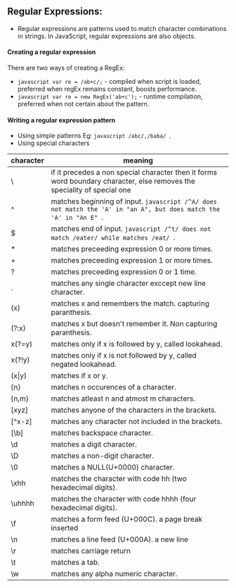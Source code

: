 Regular Expressions:
--------------------
- Regular expressions are patterns used to match character combinations in strings.
  In JavaScript, regular expressions are also objects.

#### Creating a regular expression

There are two ways of creating a RegEx:

- ``` javascript var re = /ab+c/; ``` - compiled when script is loaded, preferred when regEx remains constant, boosts performance.
- ``` javascript var re = new RegEx('ab+c'); ``` - runtime compilation, preferred when not certain about the pattern.

#### Writing a regular expression pattern

- Using simple patterns Eg: ```javascript /abc/,/baba/ ```.
- Using special characters
      
character | meaning
----------|---------
\ | if it precedes a non special character then it forms word boundary character, else removes the speciality of special one
^ | matches beginning of input. ```javascript /^A/ does not match the 'A' in "an A", but does match the 'A' in "An E" ```.
$ | matches end of input. ```javascript /^t/ does not match /eater/ while matches /eat/ ```.
* | matches preceeding expression 0 or more times. 
+ | matches preceeding expression 1 or more times.
? | matches preceeding expression 0 or 1 time.
. | matches any single character exccept new line character.
(x) | matches x and remembers the match. capturing paranthesis.
(?:x) | matches x but doesn't remember it. Non capturing paranthesis.
x(?=y) | matches only if x is followed by y, called lookahead. 
x(?!y) | matches only if x is not followed by y, called negated lookahead.
(x\|y) | matches if x or y.
{n} | matches n occurences of a character.
{n,m} | matches atleast n and atmost m characters.
\[xyz\] | matches anyone of the characters in the brackets.
\[^x-z\] | matches any character not included in the brackets.
[\b] | matches backspace character.
\d | matches a digit character. 
\D | matches a non-digit character.
\0 | matches a NULL(U+0000) character.
\xhh | matches the character with code hh (two hexadecimal digits).
\uhhhh | matches the character with code hhhh (four hexadecimal digits).
\f | matches a form feed (U+000C). a page break inserted
\n | matches a line feed (U+000A). a new line
\r | matches carriage return
\t | matches a tab.
\w | matches any alpha numeric character.


       

